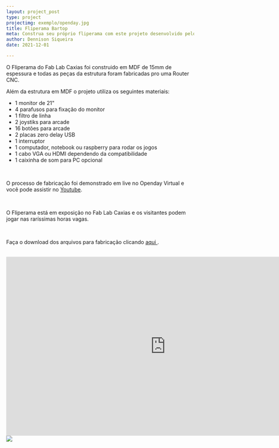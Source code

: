 ```yaml
---
layout: project_post
type: project
projectimg: exemplo/openday.jpg
title: Fliperama Bartop
meta: Construa seu próprio fliperama com este projeto desenvolvido pelo Fablab Caxias para o Openday Virtual da Firjan SENAI.
author: Dennison Siqueira
date: 2021-12-01

---
```


<P>O Fliperama do Fab Lab Caxias foi construido em MDF de 15mm de espessura e todas as peças da estrutura foram fabricadas pro uma Router CNC.</P>
<P>Além da estrutura em MDF o projeto utiliza os seguintes materiais:</P>
<ul>
<li>1 monitor de 21"</li>
<li>4 parafusos para fixação do monitor</li>
<li>1 filtro de linha</li>
<li>2 joystiks para arcade</li>
<li>16 botões para arcade</li>
<li>2 placas zero delay USB</li>
<li>1 interruptor</li>
<li>1 computador, notebook ou raspberry para rodar os jogos</li>
<li>1 cabo VGA ou HDMI dependendo da compatibilidade</li>
<li>1 caixinha de som para PC opcional</li>
</ul>
<br>
<P>O processo de fabricação foi demonstrado em live no Openday Virtual e você pode assistir no <a target="_blank" href="https://www.youtube.com/watch?v=QuDy0whLy-U"><u>Youtube</u></a>.</P>

<br>
<P>O Fliperama está em exposição no Fab Lab Caxias e os visitantes podem jogar nas raríssimas horas vagas. </P>

<br>
<P>Faça o download dos arquivos para fabricação clicando <a target="_blank" href="https://www.google.com"><u> aqui </u></a> .</P>

<br>
<iframe width="853" height="480" src="https://www.youtube.com/embed/QuDy0whLy-U" title="YouTube video player" frameborder="0" allow="accelerometer; autoplay; clipboard-write; encrypted-media; gyroscope; picture-in-picture" allowfullscreen></iframe>
<br>
<img src="{{site.baseurl}}{{ site.url }}/img/projects/exemplo/openday.jpg">
